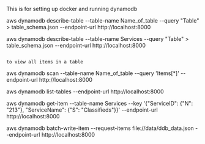 This is for setting up docker and running dynamodb

aws dynamodb describe-table --table-name Name_of_table --query "Table" > table_schema.json --endpoint-url http://localhost:8000

aws dynamodb describe-table --table-name Services --query "Table" > table_schema.json --endpoint-url http://localhost:8000

```

to view all items in a table

```

aws dynamodb scan --table-name Name_of_table --query 'Items[*]' --endpoint-url http://localhost:8000

aws dynamodb list-tables --endpoint-url http://localhost:8000

aws dynamodb get-item --table-name Services --key '{"ServiceID": {"N": "213"}, "ServiceName": {"S": "Classifieds"}}' --endpoint-url http://localhost:8000

aws dynamodb batch-write-item --request-items file://data/ddb_data.json --endpoint-url http://localhost:8000

```

```
